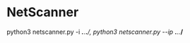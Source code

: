# NetScanner
python3 netscanner.py -i ***.***.**.***/**,
python3 netscanner.py --ip ***.***.**.***/**
